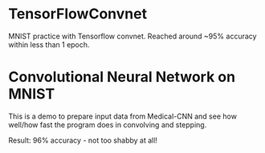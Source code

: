 # TensorFlowConvnet
MNIST practice with Tensorflow convnet. Reached around ~95% accuracy within less than 1 epoch.

# Convolutional Neural Network on MNIST #
This is a demo to prepare input data from Medical-CNN and see how well/how fast the program does in convolving and stepping.


Result: 96% accuracy - not too shabby at all!
